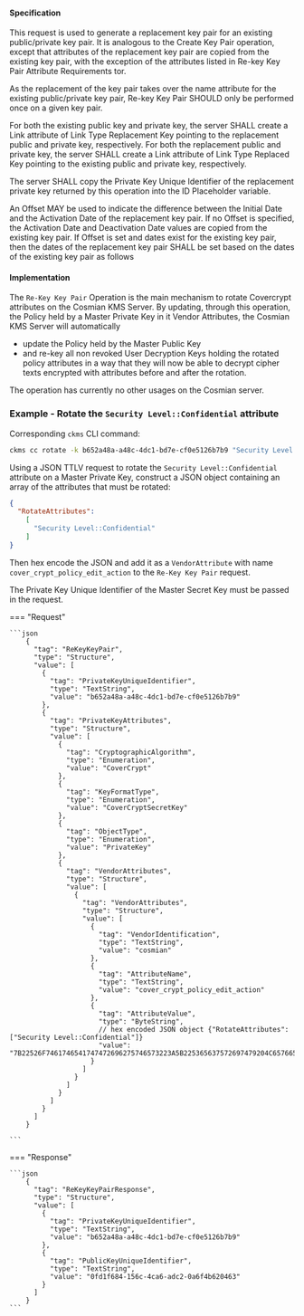 #### Specification

This request is used to generate a replacement key pair for an existing public/private key pair. It is analogous to the
Create Key Pair operation, except that attributes of the replacement key pair are copied from the existing key pair,
with the exception of the attributes listed in Re-key Key Pair Attribute Requirements tor.

As the replacement of the key pair takes over the name attribute for the existing public/private key pair, Re-key Key
Pair SHOULD only be performed once on a given key pair.

For both the existing public key and private key, the server SHALL create a Link attribute of Link Type Replacement Key
pointing to the replacement public and private key, respectively. For both the replacement public and private key, the
server SHALL create a Link attribute of Link Type Replaced Key pointing to the existing public and private key,
respectively.

The server SHALL copy the Private Key Unique Identifier of the replacement private key returned by this operation into
the ID Placeholder variable.

An Offset MAY be used to indicate the difference between the Initial Date and the Activation Date of the replacement key
pair. If no Offset is specified, the Activation Date and Deactivation Date values are copied from the existing key pair.
If Offset is set and dates exist for the existing key pair, then the dates of the replacement key pair SHALL be set
based on the dates of the existing key pair as follows

#### Implementation

The `Re-Key Key Pair` Operation is the main mechanism to rotate Covercrypt attributes on the Cosmian KMS Server. By
updating, through this operation, the Policy held by a Master Private Key in it Vendor Attributes, the Cosmian KMS Server
will automatically

- update the Policy held by the Master Public Key
- and re-key all non revoked User Decryption Keys holding the rotated policy attributes in a way that they will now be
  able to decrypt cipher texts encrypted with attributes before and after the rotation.

The operation has currently no other usages on the Cosmian server.

### Example - Rotate the `Security Level::Confidential` attribute

Corresponding `ckms` CLI command:

```bash
ckms cc rotate -k b652a48a-a48c-4dc1-bd7e-cf0e5126b7b9 "Security Level::Confidential"
```

Using a JSON TTLV request to rotate the `Security Level::Confidential` attribute on a Master Private Key, construct a JSON object containing
an array of the attributes that must be rotated:

```json
{
  "RotateAttributes":
    [
      "Security Level::Confidential"
    ]
}
```

Then hex encode the JSON and add it as a `VendorAttribute` with name `cover_crypt_policy_edit_action` to the `Re-Key
Key Pair` request.

The Private Key Unique Identifier of the Master Secret Key must be passed in the request.

=== "Request"

    ```json
        {
          "tag": "ReKeyKeyPair",
          "type": "Structure",
          "value": [
            {
              "tag": "PrivateKeyUniqueIdentifier",
              "type": "TextString",
              "value": "b652a48a-a48c-4dc1-bd7e-cf0e5126b7b9"
            },
            {
              "tag": "PrivateKeyAttributes",
              "type": "Structure",
              "value": [
                {
                  "tag": "CryptographicAlgorithm",
                  "type": "Enumeration",
                  "value": "CoverCrypt"
                },
                {
                  "tag": "KeyFormatType",
                  "type": "Enumeration",
                  "value": "CoverCryptSecretKey"
                },
                {
                  "tag": "ObjectType",
                  "type": "Enumeration",
                  "value": "PrivateKey"
                },
                {
                  "tag": "VendorAttributes",
                  "type": "Structure",
                  "value": [
                    {
                      "tag": "VendorAttributes",
                      "type": "Structure",
                      "value": [
                        {
                          "tag": "VendorIdentification",
                          "type": "TextString",
                          "value": "cosmian"
                        },
                        {
                          "tag": "AttributeName",
                          "type": "TextString",
                          "value": "cover_crypt_policy_edit_action"
                        },
                        {
                          "tag": "AttributeValue",
                          "type": "ByteString",
                          // hex encoded JSON object {"RotateAttributes":["Security Level::Confidential"]}
                          "value": "7B22526F7461746541747472696275746573223A5B225365637572697479204C6576656C3A3A436F6E666964656E7469616C225D7D"
                        }
                      ]
                    }
                  ]
                }
              ]
            }
          ]
        }

    ```

=== "Response"

    ```json
        {
          "tag": "ReKeyKeyPairResponse",
          "type": "Structure",
          "value": [
            {
              "tag": "PrivateKeyUniqueIdentifier",
              "type": "TextString",
              "value": "b652a48a-a48c-4dc1-bd7e-cf0e5126b7b9"
            },
            {
              "tag": "PublicKeyUniqueIdentifier",
              "type": "TextString",
              "value": "0fd1f684-156c-4ca6-adc2-0a6f4b620463"
            }
          ]
        }
    ```
